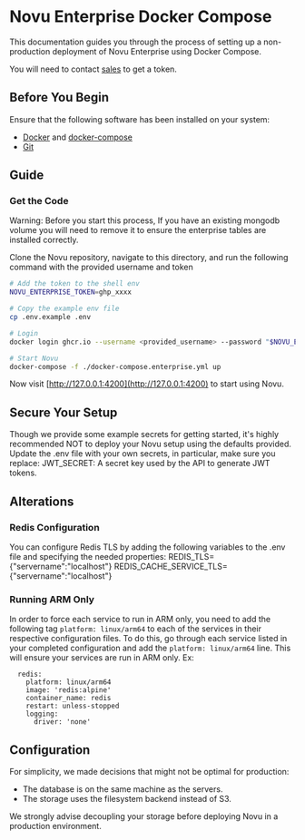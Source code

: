 # Novu Enterprise Docker Compose

This documentation guides you through the process of setting up a non-production deployment of Novu Enterprise using Docker Compose.

You will need to contact [sales](https://notify.novu.co/meetings/ryannovu/30minutes) to get a token.

## Before You Begin

Ensure that the following software has been installed on your system:

- [Docker](https://docs.docker.com/engine/install/) and [docker-compose](https://docs.docker.com/compose/install/)
- [Git](https://git-scm.com/downloads)

## Guide

### Get the Code

Warning: Before you start this process, If you have an existing mongodb volume you will need to remove it to 
ensure the enterprise tables are installed correctly.

Clone the Novu repository, navigate to this directory, and run the following command with the provided username and token

```sh
# Add the token to the shell env
NOVU_ENTERPRISE_TOKEN=ghp_xxxx

# Copy the example env file
cp .env.example .env

# Login
docker login ghcr.io --username <provided_username> --password "$NOVU_ENTERPRISE_TOKEN"

# Start Novu
docker-compose -f ./docker-compose.enterprise.yml up
```

Now visit [http://127.0.0.1:4200](http://127.0.0.1:4200) to start using Novu.



## Secure Your Setup
Though we provide some example secrets for getting started, it's highly recommended NOT to deploy your Novu setup using the defaults provided.
Update the .env file with your own secrets, in particular, make sure you replace:
JWT_SECRET: A secret key used by the API to generate JWT tokens.

## Alterations

### Redis Configuration
You can configure Redis TLS by adding the following variables to the .env file and specifying the needed properties:
REDIS_TLS={"servername":"localhost"}
REDIS_CACHE_SERVICE_TLS={"servername":"localhost"}

### Running ARM Only
In order to force each service to run in ARM only,
you need to add the following tag `platform: linux/arm64` to
each of the services in their respective configuration files.
To do this, go through each service listed in your completed configuration
and add the ```platform: linux/arm64``` line.
This will ensure your services are run in ARM only.
Ex:
```
  redis:
    platform: linux/arm64
    image: 'redis:alpine'
    container_name: redis
    restart: unless-stopped
    logging:
      driver: 'none'
```

## Configuration
For simplicity, we made decisions that might not be optimal for production:
- The database is on the same machine as the servers.
- The storage uses the filesystem backend instead of S3.

We strongly advise decoupling your storage before deploying Novu in a production environment.
